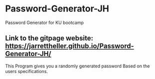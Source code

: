 # Password-Generator-JH
Password Generator for KU bootcamp

Link to the gitpage website: https://jarrettheller.github.io/Password-Generator-JH/
----------------------------
This Program gives you a randomly generated password Based on the users specifications.
